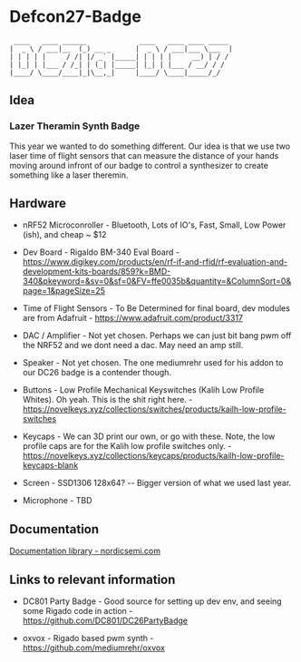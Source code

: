 # Defcon27-Badge

``` 
 ____   ____ ______             ____   ____ ____ _____
|  _ \ / ___|__  (_) __ _      |  _ \ / ___|___ \___  |
| | | | |     / /| |/ _` |_____| | | | |     __) | / /
| |_| | |___ / /_| | (_| |_____| |_| | |___ / __/ / /
|____/ \____/____|_|\__,_|     |____/ \____|_____/_/
```

## Idea

### Lazer Theramin Synth Badge

This year we wanted to do something different. Our idea is that we use two laser time of flight sensors that can measure the distance of your hands moving around infront of our badge to control a synthesizer to create something like a laser theremin. 

## Hardware

* nRF52 Microconroller - Bluetooth, Lots of IO's, Fast, Small, Low Power (ish), and cheap ~ $12

* Dev Board - Rigaldo BM-340 Eval Board - https://www.digikey.com/products/en/rf-if-and-rfid/rf-evaluation-and-development-kits-boards/859?k=BMD-340&pkeyword=&sv=0&sf=0&FV=ffe0035b&quantity=&ColumnSort=0&page=1&pageSize=25

* Time of Flight Sensors - To Be Determined for final board, dev modules are from Adafruit - https://www.adafruit.com/product/3317

* DAC / Amplifier - Not yet chosen. Perhaps we can just bit bang pwm off the NRF52 and we dont need a dac. May need an amp still.

* Speaker - Not yet chosen. The one mediumrehr used for his addon to our DC26 badge is a contender though.

* Buttons - Low Profile Mechanical Keyswitches (Kalih Low Profile Whites). Oh yeah. This is the shit right here. - https://novelkeys.xyz/collections/switches/products/kailh-low-profile-switches

* Keycaps - We can 3D print our own, or go with these. Note, the low profile caps are for the Kalih low profile switches only. - https://novelkeys.xyz/collections/keycaps/products/kailh-low-profile-keycaps-blank

* Screen - SSD1306 128x64? -- Bigger version of what we used last year.

* Microphone - TBD


## Documentation

[Documentation library - nordicsemi.com](https://www.nordicsemi.com/DocLib)    

## Links to relevant information

* DC801 Party Badge - Good source for setting up dev env, and seeing some Rigado code in action - https://github.com/DC801/DC26PartyBadge

* oxvox - Rigado based pwm synth - https://github.com/mediumrehr/oxvox
